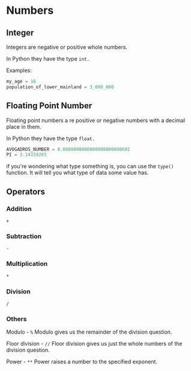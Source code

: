 # Numbers

## Integer

Integers are negative or positive whole numbers.

In Python they have the type `int.`

Examples:

```python
my_age = 16
population_of_lower_mainland = 3_000_000
```
## Floating Point Number

Floating point numbers a re positive or negative numbers with a decimal place in them.

In Python they have the type `float.`

```python
AVOGADROS_NUMBER = 0.0000000000000000000000602
PI = 3.14159265
```

if you're wondering what type something is, you can use the `type()` function. It will tell you what type of data some value has.
## Operators

### Addition 
`+`
### Subtraction
`-`
### Multiplication
`*`
### Division
`/`
### Others
Modulo - `%`
Modulo gives us the remainder of the division question.

Floor division - `//`
Floor division gives us just the whole numbers of the division question.

Power - `**`
Power raises a number to the specified exponent.

